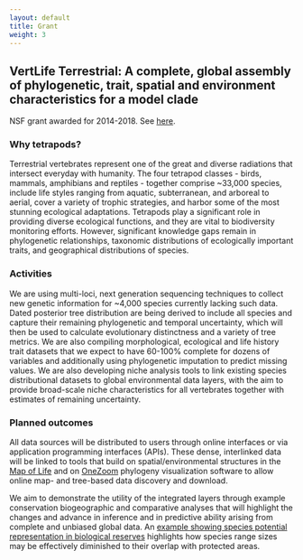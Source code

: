 ```yaml
---
layout: default
title: Grant
weight: 3
---
```


## VertLife Terrestrial: A complete, global assembly of phylogenetic, trait, spatial and environment characteristics for a model clade ##

NSF grant awarded for 2014-2018.  See [here](http://www.nsf.gov/awardsearch/showAward?AWD_ID=1441737&HistoricalAwards=false).

### Why tetrapods? ###
Terrestrial vertebrates represent one of the great and diverse radiations that intersect everyday with humanity. The four tetrapod classes - birds, mammals, amphibians and reptiles - together comprise ~33,000 species, include life styles ranging from aquatic, subterranean, and arboreal to aerial, cover a variety of trophic strategies, and harbor some of the most stunning ecological adaptations. Tetrapods play a significant role in providing diverse ecological functions, and they are vital to biodiversity monitoring efforts. However, significant knowledge gaps remain in phylogenetic relationships, taxonomic distributions of ecologically important traits, and geographical distributions of species. 

### Activities ###

We are using multi-loci, next generation sequencing techniques to collect new genetic information for ~4,000 species currently lacking such data.  Dated posterior tree distribution are being derived to include all species and capture their remaining phylogenetic and temporal uncertainty, which will then be used to calculate evolutionary distinctness and a variety of tree metrics. We are also compiling morphological, ecological and life history trait datasets that we expect to have 60-100% complete for dozens of variables and additionally using phylogenetic imputation to predict missing values.  We are also developing niche analysis tools to link existing species distributional datasets to global environmental data layers, with the aim to provide broad-scale niche characteristics for all vertebrates together with estimates of remaining uncertainty. 

### Planned outcomes ###

All data sources will be distributed to users through online interfaces or via application programming interfaces (APIs). These dense, interlinked data will be linked to tools that build on spatial/environmental structures in the [Map of Life](http://www.mol.org) and on [OneZoom](http://www.onezoom.org/) phylogeny visualization software to allow online map- and tree-based data discovery and download. 
  
  
We aim to demonstrate the utility of the integrated layers through example conservation biogeographic and comparative analyses that will highlight the changes and advance in inference and in predictive ability arising from complete and unbiased global data.  An [example showing species potential representation in biological reserves](http://species.mol.org/pa) highlights how species range sizes may be effectively diminished to their overlap with protected areas.


